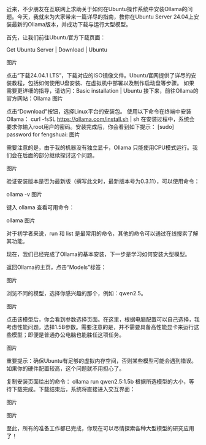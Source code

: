 近来，不少朋友在互联网上求助关于如何在Ubuntu操作系统中安装Ollama的问题。今天，我就来为大家带来一篇详尽的指南，教你在Ubuntu Server 24.04上安装最新的Ollama版本，并成功下载与运行大型模型。

首先，让我们前往Ubuntu官方下载页面：

Get Ubuntu Server | Download | Ubuntu

图片

点击“下载24.04.1 LTS”，下载对应的ISO镜像文件。Ubuntu官网提供了详尽的安装教程，包括如何使用U盘安装、在虚拟机中部署以及制作启动盘等步骤。
如果需要更详细的指导，请访问：Basic installation | Ubuntu
 接下来，前往Ollama的官方网站：Ollama
图片

点击“Download"按钮，选择Linux平台的安装包。
使用以下命令在终端中安装Ollama：
curl -fsSL https://ollama.com/install.sh | sh
在安装过程中，系统会要求你输入root用户的密码。安装完成后，你会看到如下提示：
[sudo] password for fengshuai:
图片

需要注意的是，由于我的机器没有独立显卡，Ollama 只能使用CPU模式运行。我们会在后面的部分继续探讨这个问题。

图片

验证安装版本是否为最新版（撰写此文时，最新版本号为0.3.11），可以使用命令：

ollama -v
图片

键入 ollama 查看可用命令：

ollama
图片

对于初学者来说，run 和 list 是最常用的命令，其他的命令可以通过在线搜索了解其功能。

现在，我们已经完成了Ollama的基本安装，下一步是学习如何安装大型模型。

返回Ollama的主页，点击“Models”标签：

图片

浏览不同的模型，选择你感兴趣的那个，例如：qwen2.5。

图片

点击该模型后，你会看到参数选择页面。在这里，根据电脑配置可以自己选择，我考虑性能问题，选择1.5B参数。需要注意的是，并不需要具备高性能显卡来运行这些模型；即便是普通办公电脑也能胜任这项任务。

图片

重要提示：确保Ubuntu有足够的虚拟内存空间，否则某些模型可能会遇到错误。如果你的硬件配置较高，这个问题就不用担心了。

复制安装页面给出的命令：
ollama run qwen2.5:1.5b
根据所选模型的大小，等待下载完成。下载结束后，系统将直接进入交互界面：

图片

图片

至此，所有的准备工作都已完成，你现在可以尽情探索各种大型模型的研究应用了！
